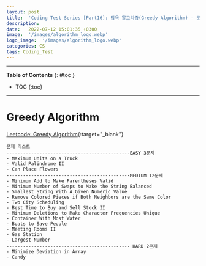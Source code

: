 ```yaml
---
layout: post
title:  'Coding Test Series [Part16]: 탐욕 알고리즘(Greedy Algorithm) - 문제'
description: 
date:   2022-07-12 15:01:35 +0300
image:  '/images/algorithm_logo.webp'
logo_image:  '/images/algorithm_logo.webp'
categories: CS
tags: Coding_Test
---
```

---

**Table of Contents**
{: #toc }
*  TOC
{:toc}

---


# Greedy Algorithm



[Leetcode: Greedy Algorithm](https://leetcode.com/tag/greedy/){:target="_blank"}  

```
문제 리스트
---------------------------------------------EASY 3문제
- Maximum Units on a Truck
- Valid Palindrome II
- Can Place Flowers
---------------------------------------------MEDIUM 12문제
- Minimum Add to Make Parentheses Valid
- Minimum Number of Swaps to Make the String Balanced
- Smallest String With A Given Numeric Value
- Remove Colored Pieces if Both Neighbors are the Same Color
- Two City Scheduling
- Best Time to Buy and Sell Stock II
- Minimum Deletions to Make Character Frequencies Unique
- Container With Most Water
- Boats to Save People
- Meeting Rooms II
- Gas Station
- Largest Number
--------------------------------------------- HARD 2문제
- Minimize Deviation in Array
- Candy
```

